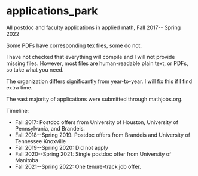 # applications_park
All postdoc and faculty applications in applied math, Fall 2017-- Spring 2022

Some PDFs have corresponding tex files, some do not.

I have not checked that everything will compile and I will not provide missing files. However, most files are human-readable plain text, or PDFs, so take what you need. 

The organization differs significantly from year-to-year. I will fix this if I find extra time.

The vast majority of applications were submitted through mathjobs.org.

Timeline:
* Fall 2017: Postdoc offers from University of Houston, University of Pennsylvania, and Brandeis.
* Fall 2018--Spring 2019: Postdoc offers from Brandeis and University of Tennessee Knoxville
* Fall 2019--Spring 2020: Did not apply
* Fall 2020--Spring 2021: Single postdoc offer from University of Manitoba
* Fall 2021--Spring 2022: One tenure-track job offer.

